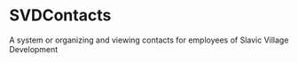 # SVDContacts
A system or organizing and viewing contacts for employees of Slavic Village Development
